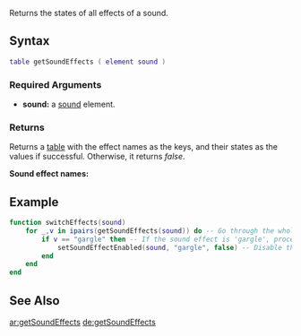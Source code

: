 Returns the states of all effects of a sound.

Syntax
------

``` lua
table getSoundEffects ( element sound )
```

### Required Arguments

-   **sound:** a [sound](/docs/sound.md "wikilink") element.

### Returns

Returns a [table](/docs/table.md "wikilink") with the effect names as the keys, and their states as the values if successful. Otherwise, it returns *false*.

**Sound effect names:**

Example
-------

``` lua
function switchEffects(sound)
    for _,v in ipairs(getSoundEffects(sound)) do -- Go through the whole list of sound effects for the sound
        if v == "gargle" then -- If the sound effect is 'gargle', proceed
            setSoundEffectEnabled(sound, "gargle", false) -- Disable the 'gargle' -effect
        end
    end
end
```

See Also
--------

[ar:getSoundEffects](/docs/ar:getsoundeffects.md "wikilink") [de:getSoundEffects](/docs/de:getsoundeffects.md "wikilink")

